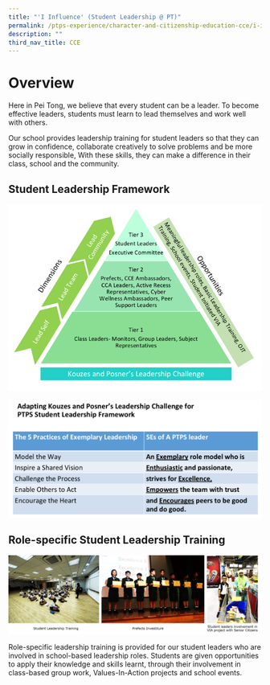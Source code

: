 ```yaml
---
title: "'I Influence' (Student Leadership @ PT)"
permalink: /ptps-experience/character-and-citizenship-education-cce/i-influence-student-leadership-at-pt/
description: ""
third_nav_title: CCE
---
```

# Overview
Here in Pei Tong, we believe that every student can be a leader. To become effective leaders, students must learn to lead themselves and work well with others.  

Our school provides leadership training for student leaders so that they can grow in confidence, collaborate creatively to solve problems and be more socially responsible, With these skills, they can make a difference in their class, school and the community.

## Student Leadership Framework

![](/images/PTPS%20Experience/student%20leadership%20framework.png)

![](/images/PTPS%20Experience/leadership%20challenge2.png)

## Role-specific Student Leadership Training

![](/images/PTPS%20Experience/Student%20leadership%203.jpg)

Role-specific leadership training is provided for our student leaders who are involved in school-based leadership roles. Students are given opportunities to apply their knowledge and skills learnt, through their involvement in class-based group work, Values-In-Action projects and school events.
